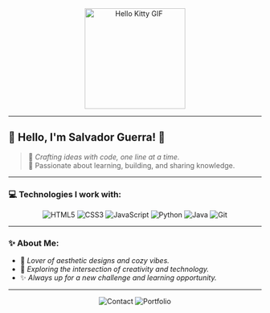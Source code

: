 <div align="center">
  <img src="https://media.giphy.com/media/3oriO0OEd9QIDdllqo/giphy.gif" width="200" alt="Hello Kitty GIF">
</div>

---

## 🌸 **Hello, I'm Salvador Guerra!** 🌸

> 🌟 *Crafting ideas with code, one line at a time.*  
> 🌱 Passionate about learning, building, and sharing knowledge.

---

### **💻 Technologies I work with:**

<div align="center">
  <img src="https://img.shields.io/badge/HTML5-%23E34F26.svg?style=for-the-badge&logo=html5&logoColor=white" alt="HTML5">
  <img src="https://img.shields.io/badge/CSS3-%231572B6.svg?style=for-the-badge&logo=css3&logoColor=white" alt="CSS3">
  <img src="https://img.shields.io/badge/JavaScript-%23F7DF1E.svg?style=for-the-badge&logo=javascript&logoColor=black" alt="JavaScript">
  <img src="https://img.shields.io/badge/Python-%233776AB.svg?style=for-the-badge&logo=python&logoColor=white" alt="Python">
  <img src="https://img.shields.io/badge/Java-%23FF6F00.svg?style=for-the-badge&logo=java&logoColor=white" alt="Java">
  <img src="https://img.shields.io/badge/Git-%23F05032.svg?style=for-the-badge&logo=git&logoColor=white" alt="Git">
</div>

---

### **✨ About Me:**

- 🎨 *Lover of aesthetic designs and cozy vibes.*  
- 🌟 *Exploring the intersection of creativity and technology.*  
- ✨ *Always up for a new challenge and learning opportunity.*  

---

<div align="center">
  <img src="https://img.shields.io/badge/Contact-%23E4405F.svg?style=for-the-badge&logo=instagram&logoColor=white" alt="Contact">
  <img src="https://img.shields.io/badge/Portfolio-%234285F4.svg?style=for-the-badge&logo=google-chrome&logoColor=white" alt="Portfolio">
</div>
